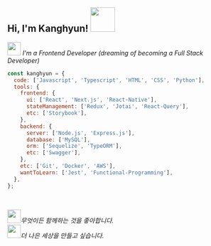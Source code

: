 ## Hi, I'm Kanghyun! <img src="https://media.giphy.com/media/VgCDAzcKvsR6OM0uWg/giphy.gif" width="55"> 

<em><img src="https://media.giphy.com/media/WUlplcMpOCEmTGBtBW/giphy.gif" width="30"> I'm a Frontend Developer (dreaming of becoming a Full Stack Developer)</em>

```js
const kanghyun = {
  code: ['Javascript', 'Typescript', 'HTML', 'CSS', 'Python'],
  tools: {
    frontend: {
      ui: ['React', 'Next.js', 'React-Native'],
      stateManagement: ['Redux', 'Jotai', 'React-Query'],
      etc: ['Storybook'],
    },
    backend: {
      server: ['Node.js', 'Express.js'],
      database: ['MySQL'],
      orm: ['Sequelize', 'TypeORM'],
      etc: ['Swagger'],
    },
    etc: ['Git', 'Docker', 'AWS'],
    wantToLearn: ['Jest', 'Functional-Programming'],
  },
};
```
</br>

<em><img src="https://media.giphy.com/media/LnQjpWaON8nhr21vNW/giphy.gif" width="30">무엇이든 함께하는 것을 좋아합니다.</br><img src="https://media.giphy.com/media/mGcNjsfWAjY5AEZNw6/giphy.gif" width="30">더 나은 세상을 만들고 싶습니다.</em>
